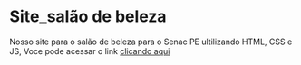 # Site_salão de beleza
 Nosso site para o salão de beleza para o Senac PE ultilizando HTML, CSS e JS, 
 Voce pode acessar o link [clicando aqui]( https://nand9l.github.io/Site-salao-da-beleza/)
    
